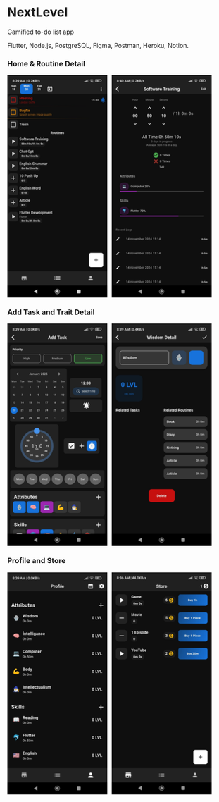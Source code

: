 # NextLevel

Gamified to-do list app

Flutter, Node.js, PostgreSQL, Figma, Postman, Heroku, Notion.


### Home & Routine Detail
<div style="display: flex;">
  <img src="images/home.jpeg" style="width: 45%; margin-right: 10px;">
  <img src="images/home2.jpeg" style="width: 45%;">
</div>

### Add Task and Trait Detail
<div style="display: flex;">
  <img src="images/add_task.jpg" style="width: 45%; margin-right: 10px;">
  <img src="images/add_trait.jpeg" style="width: 45%;">
</div>

### Profile and Store
<div style="display: flex;">
  <img src="images/profile.jpeg" style="width: 45%; margin-right: 10px;">
  <img src="images/store.jpeg" style="width: 45%;">
</div>
